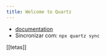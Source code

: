 ```yaml
---
title: Welcome to Quartz
---
```


-  [documentation](https://quartz.jzhao.xyz) 
- Sincronizar com: `npx quartz sync`

[[tetas]]